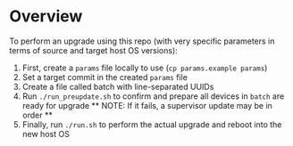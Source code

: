 # Overview

To perform an upgrade using this repo (with very specific parameters in terms of source and target host OS versions):

1. First, create a `params` file locally to use (`cp params.example params`)
1. Set a target commit in the created `params` file
1. Create a file called batch with line-separated UUIDs
1. Run `./run_preupdate.sh` to confirm and prepare all devices in `batch` are ready for upgrade
** NOTE: If it fails, a supervisor update may be in order **
1. Finally, run `./run.sh` to perform the actual upgrade and reboot into the new host OS
